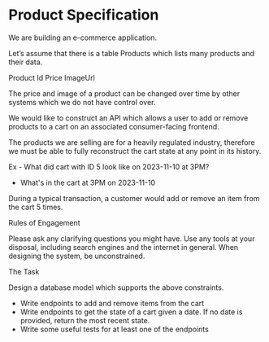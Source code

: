 # Product Specification

We are building an e-commerce application.

Let’s assume that there is a table Products which lists many products and their data.

Product
Id
Price
ImageUrl

The price and image of a product can be changed over time by other systems which we do not have control over.

We would like to construct an API which allows a user to add or remove products to a cart on an associated consumer-facing frontend.

The products we are selling are for a heavily regulated industry, therefore we must be able to fully reconstruct the cart state at any point in its history.

Ex - What did cart with ID 5 look like on 2023-11-10 at 3PM?

- What's in the cart at 3PM on 2023-11-10

During a typical transaction, a customer would add or remove an item from the cart 5 times.

Rules of Engagement

Please ask any clarifying questions you might have.
Use any tools at your disposal, including search engines and the internet in general.
When designing the system, be unconstrained.

The Task

Design a database model which supports the above constraints.

- Write endpoints to add and remove items from the cart
- Write endpoints to get the state of a cart given a date. If no date is provided, return the most recent state.
- Write some useful tests for at least one of the endpoints
